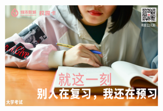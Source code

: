  ![image](https://github.com/BigBigOcean/FengHeCards/blob/master/%E6%B5%B7%E6%8A%A5%E5%9B%BE%E7%89%87/%E5%B0%B1%E8%BF%99%E4%B8%80%E5%88%BB%EF%BC%8C%E5%88%AB%E4%BA%BA%E5%9C%A8%E5%A4%8D%E4%B9%A0%EF%BC%8C%E6%88%91%E8%BF%98%E5%9C%A8%E9%A2%84%E4%B9%A0.jpg)
